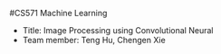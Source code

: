 #CS571 Machine Learning 

* Title: Image Processing using Convolutional Neural
* Team member: Teng Hu, Chengen Xie

